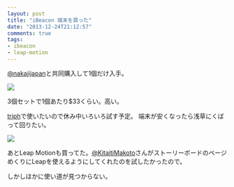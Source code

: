 ```yaml
---
layout: post
title: "iBeacon 端末を買った"
date: "2013-12-24T21:12:57"
comments: true
tags: 
- ibeacon
- leap-motion
---
```


[@nakajijapan](https://twitter.com/nakajijapan)と共同購入して1個だけ入手。

<!--more-->

![](https://dl.dropboxusercontent.com/u/459142/IFTTT/Instagram/6ce8ee066caf11e3b7a80e4fe823d780_8.jpg)

3個セットで1個あたり$33くらい。高い。

[triph](http://triph.jp)で使いたいので休み中いろいろ試す予定。
端末が安くなったら浅草にくばって回りたい。

![](https://dl.dropboxusercontent.com/u/459142/IFTTT/Instagram/a614d29c541f11e3bebf12aaf8c8d1ec_8.jpg)

あとLeap Motionも買ってた。[@KitaitiMakoto](https://twitter.com/KitaitiMakoto)さんがストーリーボードのページめくりにLeapを使えるようにしてくれたのを試したかったので。

しかしほかに使い道が見つからない。

